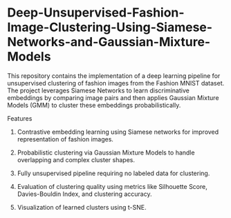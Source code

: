 # Deep-Unsupervised-Fashion-Image-Clustering-Using-Siamese-Networks-and-Gaussian-Mixture-Models
This repository contains the implementation of a deep learning pipeline for unsupervised clustering of fashion images from the Fashion MNIST dataset. The project leverages Siamese Networks to learn discriminative embeddings by comparing image pairs and then applies Gaussian Mixture Models (GMM) to cluster these embeddings probabilistically.

Features
1. Contrastive embedding learning using Siamese networks for improved representation of fashion images.

2. Probabilistic clustering via Gaussian Mixture Models to handle overlapping and complex cluster shapes.

3. Fully unsupervised pipeline requiring no labeled data for clustering.

4. Evaluation of clustering quality using metrics like Silhouette Score, Davies-Bouldin Index, and clustering accuracy.

5. Visualization of learned clusters using t-SNE.
